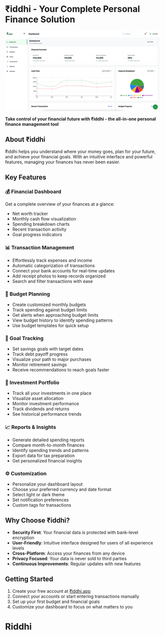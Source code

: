 # ₹iddhi - Your Complete Personal Finance Solution

![₹iddhi Logo](./riddhi-dashboard.png)

**Take control of your financial future with ₹iddhi - the all-in-one personal finance management tool**

## About ₹iddhi

₹iddhi helps you understand where your money goes, plan for your future, and achieve your financial goals. With an intuitive interface and powerful features, managing your finances has never been easier.

## Key Features

### 💰 Financial Dashboard

Get a complete overview of your finances at a glance:

- Net worth tracker
- Monthly cash flow visualization
- Spending breakdown charts
- Recent transaction activity
- Goal progress indicators

### 📊 Transaction Management

- Effortlessly track expenses and income
- Automatic categorization of transactions
- Connect your bank accounts for real-time updates
- Add receipt photos to keep records organized
- Search and filter transactions with ease

### 📝 Budget Planning

- Create customized monthly budgets
- Track spending against budget limits
- Get alerts when approaching budget limits
- View budget history to identify spending patterns
- Use budget templates for quick setup

### 🎯 Goal Tracking

- Set savings goals with target dates
- Track debt payoff progress
- Visualize your path to major purchases
- Monitor retirement savings
- Receive recommendations to reach goals faster

### 💼 Investment Portfolio

- Track all your investments in one place
- Visualize asset allocation
- Monitor investment performance
- Track dividends and returns
- See historical performance trends

### 📈 Reports & Insights

- Generate detailed spending reports
- Compare month-to-month finances
- Identify spending trends and patterns
- Export data for tax preparation
- Get personalized financial insights

### ⚙️ Customization

- Personalize your dashboard layout
- Choose your preferred currency and date format
- Select light or dark theme
- Set notification preferences
- Custom tags for transactions

## Why Choose ₹iddhi?

- **Security First**: Your financial data is protected with bank-level encryption
- **User-Friendly**: Intuitive interface designed for users of all experience levels
- **Cross-Platform**: Access your finances from any device
- **Privacy Focused**: Your data is never sold to third parties
- **Continuous Improvements**: Regular updates with new features

## Getting Started

1. Create your free account at [₹iddhi.app](https://₹iddhi.app)
2. Connect your accounts or start entering transactions manually
3. Set up your first budget and financial goals
4. Customize your dashboard to focus on what matters to you
# Riddhi
